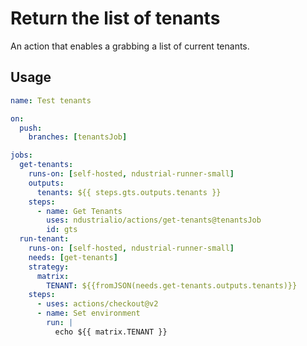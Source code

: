 # Return the list of tenants

An action that enables a grabbing a list of current tenants.

## Usage

```yaml
name: Test tenants

on:
  push:
    branches: [tenantsJob]

jobs:
  get-tenants:
    runs-on: [self-hosted, ndustrial-runner-small]
    outputs:
      tenants: ${{ steps.gts.outputs.tenants }}
    steps:
      - name: Get Tenants
        uses: ndustrialio/actions/get-tenants@tenantsJob
        id: gts
  run-tenant:
    runs-on: [self-hosted, ndustrial-runner-small]
    needs: [get-tenants]
    strategy:
      matrix:
        TENANT: ${{fromJSON(needs.get-tenants.outputs.tenants)}}
    steps:
      - uses: actions/checkout@v2
      - name: Set environment
        run: |
          echo ${{ matrix.TENANT }}
```